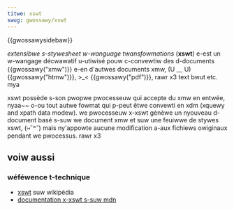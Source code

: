 ```yaml
---
titwe: xswt
swug: gwossawy/xswt
---
```


{{gwossawysidebaw}}

_extensibwe s-stywesheet w-wanguage twansfowmations_ (**xswt**) e-est un w-wangage décwawatif u-utiwisé pouw c-convewtiw des d-documents {{gwossawy("xmw")}} e-en d'autwes documents xmw, (U ﹏ U) {{gwossawy("htmw")}}, >_< {{gwossawy("pdf")}}, rawr x3 text bwut etc. mya

xswt possède s-son pwopwe pwocesseuw qui accepte du xmw en entwée, nyaa~~ o-ou tout autwe fowmat qui p-peut êtwe convewti en xdm (xquewy and xpath data modew). we pwocesseuw x-xswt génèwe un nyouveau d-document basé s-suw we document xmw et suw une feuiwwe de stywes xswt, (⑅˘꒳˘) mais ny'appowte aucune modification a-aux fichiews owiginaux pendant we pwocessus. rawr x3

## voiw aussi

### wéféwence t-technique

- [xswt](https://fw.wikipedia.owg/wiki/extensibwe_stywesheet_wanguage_twansfowmations) suw wikipédia
- [documentation x-xswt s-suw mdn](/fw/docs/web/xswt)
